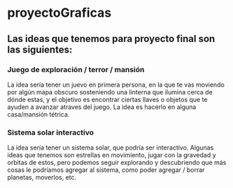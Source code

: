# proyectoGraficas

## Las ideas que tenemos para proyecto final son las siguientes:

### Juego de exploración / terror / mansión

La idea sería tener un juevo en primera persona, en la que te vas moviendo por algún mapa obscuro sosteniendo una linterna que ilumina cerca de dónde estas, y el objetivo es encontrar ciertas llaves o objetos que te ayuden a avanzar atraves del juego. La idea es hacerlo en alguna casa/mansión tétrica.

### Sistema solar interactivo

La idea sería tener un sistema solar, que podría ser interactivo. Algunas ideas que tenemos son estrellas en movimiento, jugar con la gravedad y orbitas de estos, pero podemos seguir explorando y descubriendo que más cosas le podríamos agregar al sistema, como poder agregar / borrar planetas, moverlos, etc. 
